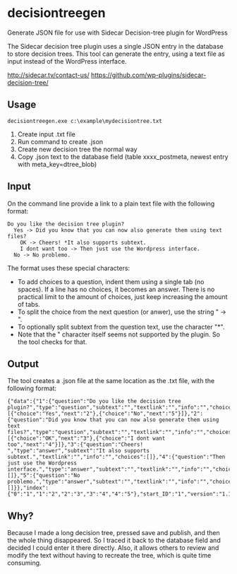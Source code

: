 # decisiontreegen
Generate JSON file for use with Sidecar Decision-tree plugin for WordPress

The Sidecar decision tree plugin uses a single JSON entry in the database to store decision trees.
This tool can generate the entry, using a text file as input instead of the WordPress interface.

http://sidecar.tv/contact-us/
https://github.com/wp-plugins/sidecar-decision-tree/

## Usage 

`
decisiontreegen.exe c:\example\mydecisiontree.txt
`

1. Create input .txt file
2. Run command to create .json
3. Create new decision tree the normal way
4. Copy .json text to the database field (table xxxx_postmeta, newest entry with meta_key=dtree_blob)

## Input

On the command line provide a link to a plain text file with the following format:

```
Do you like the decision tree plugin?
  Yes -> Did you know that you can now also generate them using text files?
    OK -> Cheers! *It also supports subtext.
    I dont want too -> Then just use the Wordpress interface.
  No -> No problemo.
```

The format uses these special characters:
- To add choices to a question, indent them using a single tab (no spaces). If a line has no choices, it becomes an answer. There is no practical limit to the amount of choices, just keep increasing the amount of tabs.
- To split the choice from the next question (or anwer), use the string " -> ".
- To optionally split subtext from the question text, use the character "*".
- Note that the " character itself seems not supported by the plugin. So the tool checks for that.

## Output

The tool creates a .json file at the same location as the .txt file, with the following format:

```
{"data":{"1":{"question":"Do you like the decision tree plugin?","type":"question","subtext":"","textlink":"","info":"","choices":[{"choice":"Yes","next":"2"},{"choice":"No","next":"5"}]},"2":{"question":"Did you know that you can now also generate them using text files?","type":"question","subtext":"","textlink":"","info":"","choices":[{"choice":"OK","next":"3"},{"choice":"I dont want too","next":"4"}]},"3":{"question":"Cheers! ","type":"answer","subtext":"It also supports subtext.","textlink":"","info":"","choices":[]},"4":{"question":"Then just use the Wordpress interface.","type":"answer","subtext":"","textlink":"","info":"","choices":[]},"5":{"question":"No problemo.","type":"answer","subtext":"","textlink":"","info":"","choices":[]}},"index":{"0":"1","1":"2","2":"3","3":"4","4":"5"},"start_ID":"1","version":"1.1.0"}
```

## Why?
Because I made a long decision tree, pressed save and publish, and then the whole thing disappeared. So I traced it back to the database field and decided I could enter it there directly. Also, it allows others to review and modify the text without having to recreate the tree, which is quite time consuming.
